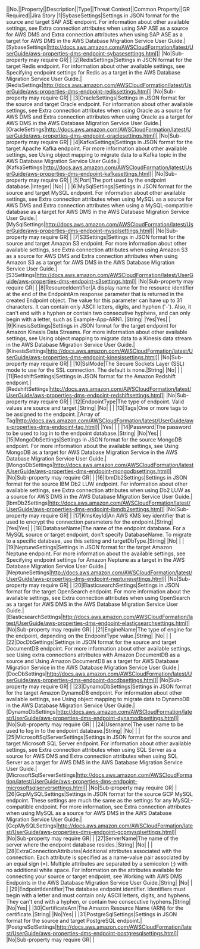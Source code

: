 ||No.||Property||Description||Type||Threat Context||Common Property||GR Required||Jira Story
|1|SybaseSettings|Settings in JSON format for the source and target SAP ASE endpoint. For information about other available settings, see  Extra connection attributes when using SAP ASE as a source for AWS DMS and  Extra connection attributes when using SAP ASE as a target for AWS DMS in the  AWS Database Migration Service User Guide.|[SybaseSettings|http://docs.aws.amazon.com/AWSCloudFormation/latest/UserGuide/aws-properties-dms-endpoint-sybasesettings.html]| |No|Sub-property may require GR| |
|2|RedisSettings|Settings in JSON format for the target Redis endpoint. For information about other available settings, see  Specifying endpoint settings for Redis as a target in the  AWS Database Migration Service User Guide.|[RedisSettings|http://docs.aws.amazon.com/AWSCloudFormation/latest/UserGuide/aws-properties-dms-endpoint-redissettings.html]| |No|Sub-property may require GR| |
|3|OracleSettings|Settings in JSON format for the source and target Oracle endpoint. For information about other available settings, see  Extra connection attributes when using Oracle as a source for AWS DMS and  Extra connection attributes when using Oracle as a target for AWS DMS in the  AWS Database Migration Service User Guide.|[OracleSettings|http://docs.aws.amazon.com/AWSCloudFormation/latest/UserGuide/aws-properties-dms-endpoint-oraclesettings.html]| |No|Sub-property may require GR| |
|4|KafkaSettings|Settings in JSON format for the target Apache Kafka endpoint. For more information about other available settings, see  Using object mapping to migrate data to a Kafka topic in the  AWS Database Migration Service User Guide.|[KafkaSettings|http://docs.aws.amazon.com/AWSCloudFormation/latest/UserGuide/aws-properties-dms-endpoint-kafkasettings.html]| |No|Sub-property may require GR| |
|5|Port|The port used by the endpoint database.|Integer| |No| | |
|6|MySqlSettings|Settings in JSON format for the source and target MySQL endpoint. For information about other available settings, see  Extra connection attributes when using MySQL as a source for AWS DMS and  Extra connection attributes when using a MySQL-compatible database as a target for AWS DMS in the  AWS Database Migration Service User Guide.|[MySqlSettings|http://docs.aws.amazon.com/AWSCloudFormation/latest/UserGuide/aws-properties-dms-endpoint-mysqlsettings.html]| |No|Sub-property may require GR| |
|7|S3Settings|Settings in JSON format for the source and target Amazon S3 endpoint. For more information about other available settings, see  Extra connection attributes when using Amazon S3 as a source for AWS DMS and  Extra connection attributes when using Amazon S3 as a target for AWS DMS in the AWS Database Migration Service User Guide.|[S3Settings|http://docs.aws.amazon.com/AWSCloudFormation/latest/UserGuide/aws-properties-dms-endpoint-s3settings.html]| |No|Sub-property may require GR| |
|8|ResourceIdentifier|A display name for the resource identifier at the end of the EndpointArn response parameter that is returned in the created Endpoint object. The value for this parameter can have up to 31 characters. It can contain only ASCII letters, digits, and hyphen ('-'). Also, it can't end with a hyphen or contain two consecutive hyphens, and can only begin with a letter, such as Example-App-ARN1. |String| |Yes|Yes| |
|9|KinesisSettings|Settings in JSON format for the target endpoint for Amazon Kinesis Data Streams.  For more information about other available settings, see   Using object mapping to migrate data to a Kinesis data stream in the  AWS Database Migration Service User Guide.|[KinesisSettings|http://docs.aws.amazon.com/AWSCloudFormation/latest/UserGuide/aws-properties-dms-endpoint-kinesissettings.html]| |No|Sub-property may require GR| |
|10|SslMode|The Secure Sockets Layer (SSL) mode to use for the SSL connection. The default is none.|String| |No| | |
|11|RedshiftSettings|Settings in JSON format for the Amazon Redshift endpoint.|[RedshiftSettings|http://docs.aws.amazon.com/AWSCloudFormation/latest/UserGuide/aws-properties-dms-endpoint-redshiftsettings.html]| |No|Sub-property may require GR| |
|12|EndpointType|The type of endpoint. Valid values are source and target.|String| |No| | |
|13|Tags|One or more tags to be assigned to the endpoint.|[Array of Tag|http://docs.aws.amazon.com/AWSCloudFormation/latest/UserGuide/aws-properties-dms-endpoint-tag.html]| |Yes| | |
|14|Password|The password to be used to log in to the endpoint database.|String| |No|Yes| |
|15|MongoDbSettings|Settings in JSON format for the source MongoDB endpoint. For more information about the available settings, see   Using MongoDB as a target for AWS Database Migration Service in the  AWS Database Migration Service User Guide.|[MongoDbSettings|http://docs.aws.amazon.com/AWSCloudFormation/latest/UserGuide/aws-properties-dms-endpoint-mongodbsettings.html]| |No|Sub-property may require GR| |
|16|IbmDb2Settings|Settings in JSON format for the source IBM Db2 LUW endpoint. For information about other available settings, see  Extra connection attributes when using Db2 LUW as a source for AWS DMS in the  AWS Database Migration Service User Guide.|[IbmDb2Settings|http://docs.aws.amazon.com/AWSCloudFormation/latest/UserGuide/aws-properties-dms-endpoint-ibmdb2settings.html]| |No|Sub-property may require GR| |
|17|KmsKeyId|An AWS KMS key identifier that is used to encrypt the connection parameters for the endpoint.|String| |Yes|Yes| |
|18|DatabaseName|The name of the endpoint database. For a MySQL source or target endpoint, don't specify DatabaseName. To migrate to a specific database, use this setting and targetDbType.|String| |No| | |
|19|NeptuneSettings|Settings in JSON format for the target Amazon Neptune endpoint. For more information about the available settings, see  Specifying endpoint settings for Amazon Neptune as a target  in the  AWS Database Migration Service User Guide.|[NeptuneSettings|http://docs.aws.amazon.com/AWSCloudFormation/latest/UserGuide/aws-properties-dms-endpoint-neptunesettings.html]| |No|Sub-property may require GR| |
|20|ElasticsearchSettings|Settings in JSON format for the target OpenSearch endpoint. For more information  about the available settings, see  Extra connection attributes when using OpenSearch as a target for AWS DMS in the  AWS Database Migration Service User Guide.|[ElasticsearchSettings|http://docs.aws.amazon.com/AWSCloudFormation/latest/UserGuide/aws-properties-dms-endpoint-elasticsearchsettings.html]| |No|Sub-property may require GR| |
|21|EngineName|The type of engine for the endpoint, depending on the EndpointType value.|String| |No| | |
|22|DocDbSettings|Settings in JSON format for the source and target DocumentDB endpoint. For more information about other available settings, see  Using extra connections attributes with Amazon DocumentDB as a source and  Using Amazon DocumentDB as a target for AWS Database Migration Service in the  AWS Database Migration Service User Guide.|[DocDbSettings|http://docs.aws.amazon.com/AWSCloudFormation/latest/UserGuide/aws-properties-dms-endpoint-docdbsettings.html]| |No|Sub-property may require GR| |
|23|DynamoDbSettings|Settings in JSON format for the target Amazon DynamoDB endpoint. For information about other available settings, see  Using object mapping to migrate data to DynamoDB in the  AWS Database Migration Service User Guide.|[DynamoDbSettings|http://docs.aws.amazon.com/AWSCloudFormation/latest/UserGuide/aws-properties-dms-endpoint-dynamodbsettings.html]| |No|Sub-property may require GR| |
|24|Username|The user name to be used to log in to the endpoint database.|String| |No| | |
|25|MicrosoftSqlServerSettings|Settings in JSON format for the source and target Microsoft SQL Server endpoint.  For information about other available settings, see  Extra connection attributes when using SQL Server as a source for AWS DMS and   Extra connection attributes when using SQL Server as a target for AWS DMS in the  AWS Database Migration Service User Guide.|[MicrosoftSqlServerSettings|http://docs.aws.amazon.com/AWSCloudFormation/latest/UserGuide/aws-properties-dms-endpoint-microsoftsqlserversettings.html]| |No|Sub-property may require GR| |
|26|GcpMySQLSettings|Settings in JSON format for the source GCP MySQL endpoint. These settings are much the same as the settings for any MySQL-compatible endpoint. For more information, see  Extra connection attributes when using MySQL as a source for AWS DMS in the  AWS Database Migration Service User Guide.|[GcpMySQLSettings|http://docs.aws.amazon.com/AWSCloudFormation/latest/UserGuide/aws-properties-dms-endpoint-gcpmysqlsettings.html]| |No|Sub-property may require GR| |
|27|ServerName|The name of the server where the endpoint database resides.|String| |No| | |
|28|ExtraConnectionAttributes|Additional attributes associated with the connection. Each attribute is specified as a name-value pair associated by an equal sign (=). Multiple attributes are separated by a semicolon (;) with no additional white space. For information on the attributes available for connecting your source or target endpoint, see  Working with AWS DMS Endpoints in the  AWS Database Migration Service User Guide.|String| |No| | |
|29|EndpointIdentifier|The database endpoint identifier. Identifiers must begin with a letter and must contain only ASCII letters, digits, and hyphens. They can't end with a hyphen, or contain two consecutive hyphens.|String| |No|Yes| |
|30|CertificateArn|The Amazon Resource Name (ARN) for the certificate.|String| |No|Yes| |
|31|PostgreSqlSettings|Settings in JSON format for the source and target PostgreSQL endpoint.|[PostgreSqlSettings|http://docs.aws.amazon.com/AWSCloudFormation/latest/UserGuide/aws-properties-dms-endpoint-postgresqlsettings.html]| |No|Sub-property may require GR| |
